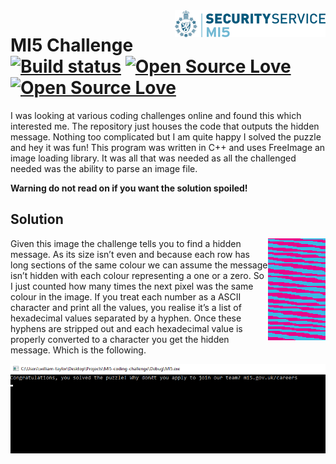 
<img align='right' src="logo.png" />

# MI5 Challenge &nbsp; [![Build status](https://ci.appveyor.com/api/projects/status/vrs0a4m5a50cj7nr?svg=true)](https://ci.appveyor.com/project/william-taylor/mi5-coding-challenge) [![Open Source Love](https://badges.frapsoft.com/os/v1/open-source.svg?v=102)](https://github.com/ellerbrock/open-source-badge/) [![Open Source Love](https://badges.frapsoft.com/os/mit/mit.svg?v=102)](https://github.com/ellerbrock/open-source-badge/)


I was looking at various coding challenges online and found this which interested me. The repository just houses the code that outputs the hidden message. Nothing too complicated but I am quite happy I solved the puzzle and hey it was fun! This program was written in C++ and uses FreeImage an image loading library. It was all that was needed as all the challenged needed was the ability to parse an image file.

**Warning do not read on if you want the solution spoiled!**

## Solution 

<img align='right' src='img/puzzle.png'/>

Given this image the challenge tells you to find a hidden message. As its size isn’t even and because each row has long sections of the same colour we can assume the message isn’t hidden with each colour representing a one or a zero. So I just counted how many times the next pixel was the same colour in the image. If you treat each number as a ASCII character and print all the values, you realise it’s a list of hexadecimal values separated by a hyphen. Once these hyphens are stripped out and each hexadecimal value is properly converted to a character you get the hidden message. Which is the following.

<img src='img/output.png'/>

